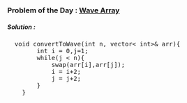 ### Problem of the Day : [Wave Array](https://practice.geeksforgeeks.org/problems/wave-array-1587115621/1)

##### Solution :
<pre>
  void convertToWave(int n, vector< int>& arr){
        int i = 0,j=1;
        while(j < n){
            swap(arr[i],arr[j]);
            i = i+2;
            j = j+2;
        }
    }
</pre>
